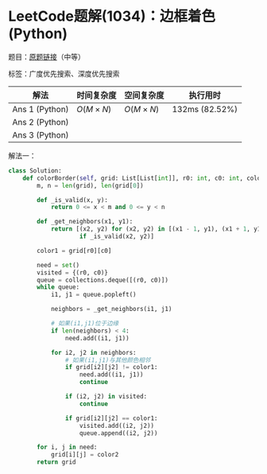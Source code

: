 # LeetCode题解(1034)：边框着色(Python)

题目：[原题链接](https://leetcode-cn.com/problems/coloring-a-border/)（中等）

标签：广度优先搜索、深度优先搜索

| 解法           | 时间复杂度 | 空间复杂度 | 执行用时       |
| -------------- | ---------- | ---------- | -------------- |
| Ans 1 (Python) | $O(M×N)$   | $O(M×N)$   | 132ms (82.52%) |
| Ans 2 (Python) |            |            |                |
| Ans 3 (Python) |            |            |                |

解法一：

```python
class Solution:
    def colorBorder(self, grid: List[List[int]], r0: int, c0: int, color2: int) -> List[List[int]]:
        m, n = len(grid), len(grid[0])

        def _is_valid(x, y):
            return 0 <= x < m and 0 <= y < n

        def _get_neighbors(x1, y1):
            return [(x2, y2) for (x2, y2) in [(x1 - 1, y1), (x1 + 1, y1), (x1, y1 - 1), (x1, y1 + 1)]
                    if _is_valid(x2, y2)]

        color1 = grid[r0][c0]

        need = set()
        visited = {(r0, c0)}
        queue = collections.deque([(r0, c0)])
        while queue:
            i1, j1 = queue.popleft()

            neighbors = _get_neighbors(i1, j1)

            # 如果(i1,j1)位于边缘
            if len(neighbors) < 4:
                need.add((i1, j1))

            for i2, j2 in neighbors:
                # 如果(i1,j1)与其他颜色相邻
                if grid[i2][j2] != color1:
                    need.add((i1, j1))
                    continue

                if (i2, j2) in visited:
                    continue

                if grid[i2][j2] == color1:
                    visited.add((i2, j2))
                    queue.append((i2, j2))

        for i, j in need:
            grid[i][j] = color2
        return grid
```

